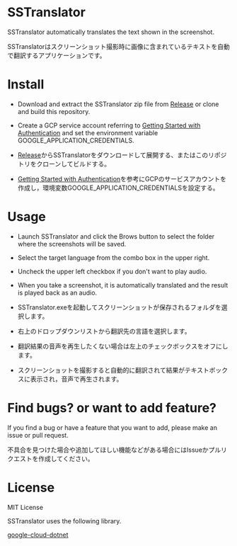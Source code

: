 # SSTranslator
SSTranslator automatically translates the text shown in the screenshot.

SSTranslatorはスクリーンショット撮影時に画像に含まれているテキストを自動で翻訳するアプリケーションです。

# Install
* Download and extract the SSTranslator zip file from [Release](https://github.com/minami14/SSTranslator/releases) or clone and build this repository.
* Create a GCP service account referring to [Getting Started with Authentication](https://cloud.google.com/docs/authentication/getting-started) and set the environment variable GOOGLE_APPLICATION_CREDENTIALS.


* [Release](https://github.com/minami14/SSTranslator/releases)からSSTranslatorをダウンロードして展開する、またはこのリポジトリをクローンしてビルドする。
* [Getting Started with Authentication](https://cloud.google.com/docs/authentication/getting-started)を参考にGCPのサービスアカウントを作成し，環境変数GOOGLE_APPLICATION_CREDENTIALSを設定する。

# Usage
* Launch SSTranslator and click the Brows button to select the folder where the screenshots will be saved.
* Select the target language from the combo box in the upper right.
* Uncheck the upper left checkbox if you don't want to play audio.
* When you take a screenshot, it is automatically translated and the result is played back as an audio.


* SSTranslator.exeを起動してスクリーンショットが保存されるフォルダを選択します。
* 右上のドロップダウンリストから翻訳先の言語を選択します。
* 翻訳結果の音声を再生したくない場合は左上のチェックボックスをオフにします。
* スクリーンショットを撮影すると自動的に翻訳されて結果がテキストボックスに表示され，音声で再生されます。

# Find bugs? or want to add feature?
If you find a bug or have a feature that you want to add, please make an issue or pull request.

不具合を見つけた場合や追加してほしい機能などがある場合にはIssueかプルリクエストを作成してください。

# License
MIT License

SSTranslator uses the following library.

[google-cloud-dotnet](https://github.com/googleapis/google-cloud-dotnet/blob/master/LICENSE)
